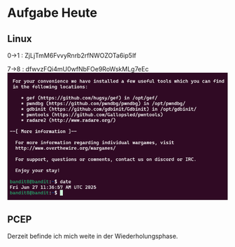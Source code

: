 # Aufgabe Heute

## Linux

0->1 : ZjLjTmM6FvvyRnrb2rfNWOZOTa6ip5If

7->8 : dfwvzFQi4mU0wfNbFOe9RoWskMLg7eEc
![Bandit7 => Bandit8](/images/Screenshot%202025-06-27%20134031.png)

## PCEP

Derzeit befinde ich mich weite in der Wiederholungsphase.
